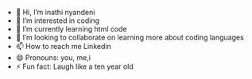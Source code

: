 - 👋 Hi, I’m inathi nyandeni
- 👀 I’m interested in coding
- 🌱 I’m currently learning html code
- 💞️ I’m looking to collaborate on learning more about coding languages
- 📫 How to reach me Linkedin
- 😄 Pronouns: you, me,i
- ⚡ Fun fact: Laugh like a ten year old

<!---
05-gif/05-gif is a ✨ special ✨ repository because its `README.md` (this file) appears on your GitHub profile.
You can click the Preview link to take a look at your changes.
--->
